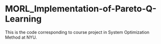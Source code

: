 # MORL_Implementation-of-Pareto-Q-Learning
This is the code corresponding to course project in System Optimization Method at NYU.
